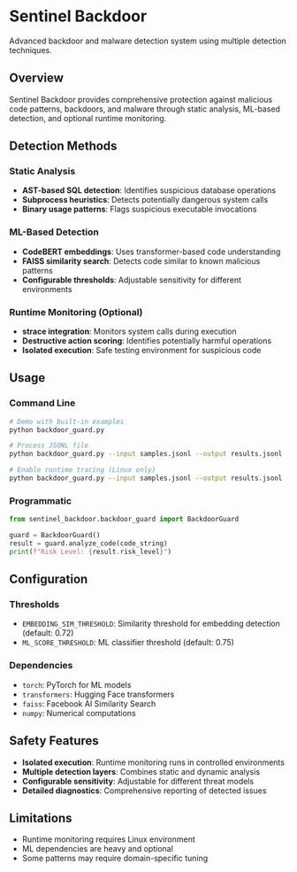 # Sentinel Backdoor

Advanced backdoor and malware detection system using multiple detection techniques.

## Overview

Sentinel Backdoor provides comprehensive protection against malicious code patterns, backdoors, and malware through static analysis, ML-based detection, and optional runtime monitoring.

## Detection Methods

### Static Analysis
- **AST-based SQL detection**: Identifies suspicious database operations
- **Subprocess heuristics**: Detects potentially dangerous system calls
- **Binary usage patterns**: Flags suspicious executable invocations

### ML-Based Detection
- **CodeBERT embeddings**: Uses transformer-based code understanding
- **FAISS similarity search**: Detects code similar to known malicious patterns
- **Configurable thresholds**: Adjustable sensitivity for different environments

### Runtime Monitoring (Optional)
- **strace integration**: Monitors system calls during execution
- **Destructive action scoring**: Identifies potentially harmful operations
- **Isolated execution**: Safe testing environment for suspicious code

## Usage

### Command Line
```bash
# Demo with built-in examples
python backdoor_guard.py

# Process JSONL file
python backdoor_guard.py --input samples.jsonl --output results.jsonl

# Enable runtime tracing (Linux only)
python backdoor_guard.py --input samples.jsonl --output results.jsonl --enable-runtime
```

### Programmatic
```python
from sentinel_backdoor.backdoor_guard import BackdoorGuard

guard = BackdoorGuard()
result = guard.analyze_code(code_string)
print(f"Risk Level: {result.risk_level}")
```

## Configuration

### Thresholds
- `EMBEDDING_SIM_THRESHOLD`: Similarity threshold for embedding detection (default: 0.72)
- `ML_SCORE_THRESHOLD`: ML classifier threshold (default: 0.75)

### Dependencies
- `torch`: PyTorch for ML models
- `transformers`: Hugging Face transformers
- `faiss`: Facebook AI Similarity Search
- `numpy`: Numerical computations

## Safety Features

- **Isolated execution**: Runtime monitoring runs in controlled environments
- **Multiple detection layers**: Combines static and dynamic analysis
- **Configurable sensitivity**: Adjustable for different threat models
- **Detailed diagnostics**: Comprehensive reporting of detected issues

## Limitations

- Runtime monitoring requires Linux environment
- ML dependencies are heavy and optional
- Some patterns may require domain-specific tuning
